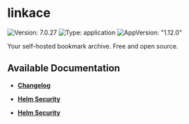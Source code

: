 # linkace

![Version: 7.0.27](https://img.shields.io/badge/Version-7.0.27-informational?style=flat-square) ![Type: application](https://img.shields.io/badge/Type-application-informational?style=flat-square) ![AppVersion: "1.12.0"](https://img.shields.io/badge/AppVersion-"1.12.0"-informational?style=flat-square)

Your self-hosted bookmark archive. Free and open source.

## Available Documentation

- [**Changelog**](CHANGELOG)

- [**Helm Security**](container-security)

- [**Helm Security**](helm-security)


